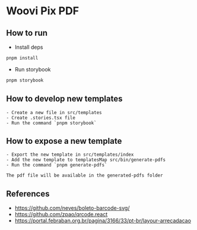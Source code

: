 # Woovi Pix PDF
## How to run
- Install deps
```sh
pnpm install
```
- Run storybook
```sh
pnpm storybook
```

## How to develop new templates
```
- Create a new file in src/templates
- Create .stories.tsx file
- Run the command `pnpm storybook`
```

## How to expose a new template
```
- Export the new template in src/templates/index
- Add the new template to templatesMap src/bin/generate-pdfs
- Run the command `pnpm generate-pdfs`

The pdf file will be available in the generated-pdfs folder
```

## References
- https://github.com/neves/boleto-barcode-svg/
- https://github.com/zpao/qrcode.react
- https://portal.febraban.org.br/pagina/3166/33/pt-br/layour-arrecadacao

